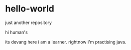 # hello-world
just another repository

hi human's

its devang here i am a learner.
rightnow i'm practising java.
